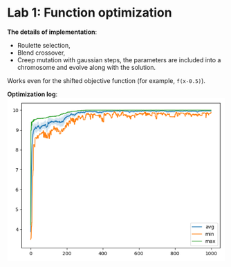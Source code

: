 # Lab 1: Function optimization

**The details of implementation**:
* Roulette selection,
* Blend crossover,
* Creep mutation with gaussian steps, the parameters are included into a chromosome and evolve along with the solution.

Works even for the shifted objective function (for example, `f(x-0.5)`).

**Optimization log**:  
![Optimization log](log.png)